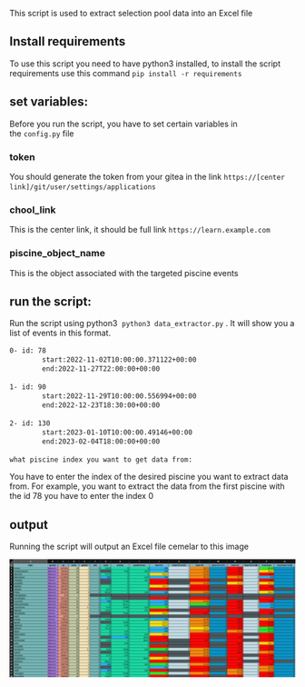 This script is used to extract selection pool data into an Excel file

## **Install requirements**

To use this script you need to have python3 installed, to install the script requirements use this command `pip install -r requirements`

## **set variables:**

Before you run the script, you have to set certain variables in the `config.py` file

### **token**

You should generate the token from your gitea in the link `https://[center link]/git/user/settings/applications`

### **chool_link**

This is the center link, it should be full link `https://learn.example.com`

### **piscine_object_name**

This is the object associated with the targeted piscine events

## **run the script:**

Run the script using python3  `python3 data_extractor.py` . It will show you a list of events in this format.

```
0- id: 78
        start:2022-11-02T10:00:00.371122+00:00
        end:2022-11-27T22:00:00+00:00

1- id: 90
        start:2022-11-29T10:00:00.556994+00:00
        end:2022-12-23T18:30:00+00:00

2- id: 130
        start:2023-01-10T10:00:00.49146+00:00
        end:2023-02-04T18:00:00+00:00

what piscine index you want to get data from:

```

You have to enter the index of the desired piscine you want to extract data from. For example, you want to extract the data from the first piscine with the id 78 you have to enter the index 0

## **output**

Running the script will output an Excel file cemelar to this image

![image](./images/excel%20example%20output.jpg)
